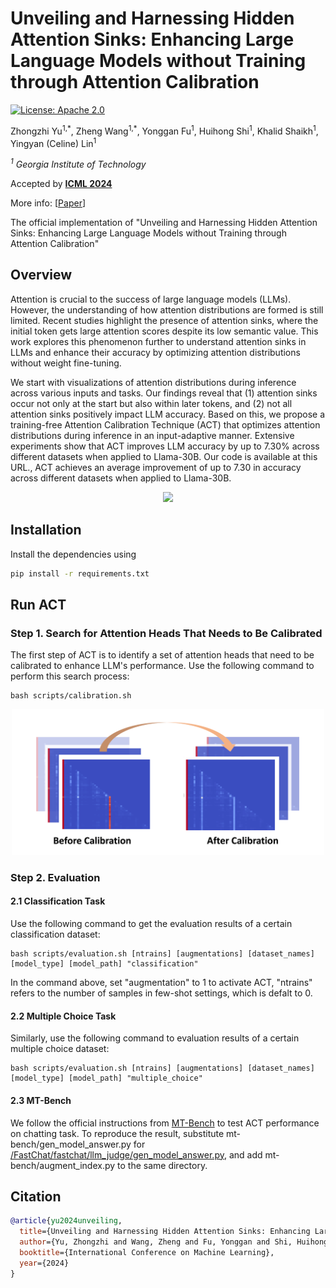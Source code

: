 # Unveiling and Harnessing Hidden Attention Sinks: Enhancing Large Language Models without Training through Attention Calibration

[![License: Apache 2.0](https://img.shields.io/badge/License-Apache%202.0-green)](https://opensource.org/licenses/Apache-2.0)

Zhongzhi Yu<sup>1,\*</sup>, Zheng Wang<sup>1,\*</sup>, Yonggan Fu<sup>1</sup>, Huihong Shi<sup>1</sup>, Khalid Shaikh<sup>1</sup>, Yingyan (Celine) Lin<sup>1</sup>

*<sup>1</sup> Georgia Institute of Technology*

Accepted by **[ICML 2024](https://icml.cc/Conferences/2024)**

More info: [[Paper](https://openreview.net/pdf?id=DLTjFFiuUJ)]

The official implementation of "Unveiling and Harnessing Hidden Attention Sinks: Enhancing Large Language Models without Training through Attention Calibration"

## Overview
Attention is crucial to the success of large language models (LLMs). However, the understanding of how attention distributions are formed is still limited. Recent studies highlight the presence of attention sinks, where the initial token gets large attention scores despite its low semantic value. This work explores this phenomenon further to understand attention sinks in LLMs and enhance their accuracy by optimizing attention distributions without weight fine-tuning.

We start with visualizations of attention distributions during inference across various inputs and tasks. Our findings reveal that (1) attention sinks occur not only at the start but also within later tokens, and (2) not all attention sinks positively impact LLM accuracy. Based on this, we propose a training-free Attention Calibration Technique (ACT) that optimizes attention distributions during inference in an input-adaptive manner. Extensive experiments show that ACT improves LLM accuracy by up to 7.30% across different datasets when applied to Llama-30B. Our code is available at this URL., ACT achieves an average improvement of up to $7.30%$ in accuracy across different datasets when applied to Llama-30B.
<p align="center">
<img src="./images/main_vis.png" width="1000px"></img>
</p>

## Installation
Install the dependencies using

``` bash
pip install -r requirements.txt 
```

## Run ACT
### Step 1. Search for Attention Heads That Needs to Be Calibrated
The first step of ACT is to identify a set of attention heads that need to be calibrated to enhance LLM's performance. 
Use the following command to perform this search process:
```
bash scripts/calibration.sh 
```
<p align="center">
<img src="./images/pipeline.png" width="500px"></img>
</p>

### Step 2. Evaluation
#### 2.1 Classification Task
Use the following command to get the evaluation results of a certain classification dataset: 

```
bash scripts/evaluation.sh [ntrains] [augmentations] [dataset_names] [model_type] [model_path] "classification"
```

In the command above, set "augmentation" to 1 to activate ACT, "ntrains" refers to the number of samples in few-shot settings, which is defalt to 0.

#### 2.2 Multiple Choice Task
Similarly, use the following command to evaluation results of a certain multiple choice dataset: 

```
bash scripts/evaluation.sh [ntrains] [augmentations] [dataset_names] [model_type] [model_path] "multiple_choice"
```


#### 2.3 MT-Bench
We follow the official instructions from [MT-Bench](https://github.com/lm-sys/FastChat/tree/main/fastchat/llm_judge) to test ACT performance on chatting task. To reproduce the result, substitute mt-bench/gen_model_answer.py for [/FastChat/fastchat/llm_judge/gen_model_answer.py](https://github.com/lm-sys/FastChat/blob/main/fastchat/llm_judge/gen_model_answer.py), and add mt-bench/augment_index.py to the same directory.


## Citation
```bibtex
@article{yu2024unveiling,
  title={Unveiling and Harnessing Hidden Attention Sinks: Enhancing Large Language Models without Training through Attention Calibration},
  author={Yu, Zhongzhi and Wang, Zheng and Fu, Yonggan and Shi, Huihong and Shaikh, Khalid and Lin, Yingyan Celine},
  booktitle={International Conference on Machine Learning},
  year={2024}
}
```
